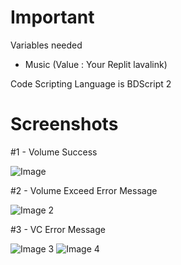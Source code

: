 # Important

Variables needed

- Music (Value : Your Replit lavalink)


Code Scripting Language is BDScript 2

# Screenshots
#1 - Volume Success

![Image](https://i.postimg.cc/P5YN1DRp/Screenshot-20220214-114130.png)

#2 - Volume Exceed Error Message

![Image 2](https://i.postimg.cc/nryBckNT/Screenshot-20220214-114107.png)

#3 - VC Error Message

![Image 3](https://i.postimg.cc/050TKynk/Screenshot-20220214-114549.png)
![Image 4](https://i.postimg.cc/sDFJzY71/Screenshot-20220214-114644.png)

